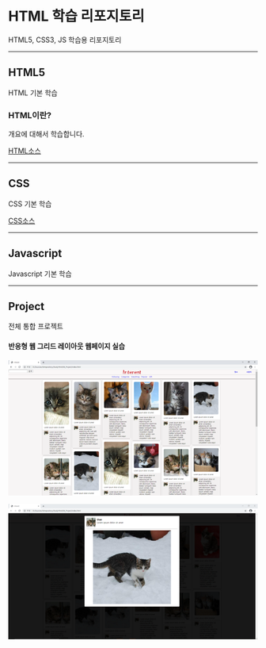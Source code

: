 # HTML 학습 리포지토리
HTML5, CSS3, JS 학습용 리포지토리

------------

## HTML5
HTML 기본 학습


### HTML이란?
개요에 대해서 학습합니다.

[HTML소스](https://github.com/zizi0308/StudyHtml/commit/38baa479ec68caa5b686e784455258944ac51a93)

---------------

## CSS
CSS 기본 학습

[CSS소스](https://github.com/zizi0308/StudyHtml/tree/main/02_CSS)

----------------

## Javascript
Javascript 기본 학습

----------------

## Project
전체 통합 프로젝트

#### 반응형 웹 그리드 레이아웃 웹페이지 실습
![결과1](https://github.com/zizi0308/StudyHtml/blob/main/ref_image/result01.png "전체 레이아웃")

![결과2](https://github.com/zizi0308/StudyHtml/blob/main/ref_image/result02.png "팝업 레이아웃")

